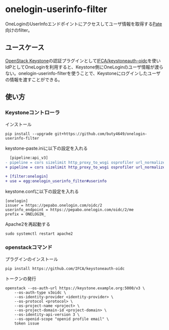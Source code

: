 # onelogin-userinfo-filter

OneLoginのUserInfoエンドポイントにアクセスしてユーザ情報を取得する[Pate](https://pypi.org/project/Paste/)向けのfilter。

## ユースケース

[OpenStack Keystone](https://docs.openstack.org/keystone/latest/)の認証プラグインとして[IFCA/keystoneauth-oidc](https://github.com/IFCA/keystoneauth-oidc)を使いIdPとしてOneLoginを利用すると、Keystone側にOneLoginのユーザ情報が渡らない。onelogin-userinfo-filterを使うことで、Keystoneにログインしたユーザの情報を渡すことができる。

## 使い方

### Keystoneコントローラ

インストール

```
pip install --upgrade git+https://github.com/buty4649/onelogin-userinfo-filter
```

keystone-paste.iniに以下の設定を入れる

```diff
  [pipeline:api_v3]
- pipeline = cors sizelimit http_proxy_to_wsgi osprofiler url_normalize request_id build_auth_context token_auth json_body ec2_extension_v3 s3_extension service_v3
+ pipeline = cors sizelimit http_proxy_to_wsgi osprofiler url_normalize request_id build_auth_context token_auth onelogin json_body ec2_extension_v3 s3_extension service_v3

+ [filter:onelogin]
+ use = egg:onelogin_userinfo_filter#userinfo
```

keystone.confに以下の設定を入れる

```
[onelogin]
issuer = https://pepabo.onelogin.com/oidc/2
userinfo_endpoint = https://pepabo.onelogin.com/oidc/2/me
prefix = ONELOGIN_
```

Apache2を再起動する

```
sudo systemctl restart apache2
```

### openstackコマンド

プラグインのインストール

```
pip install https://github.com/IFCA/keystoneauth-oidc
```

トークンの発行

```
openstack --os-auth-url https://keystone.example.org:5000/v3 \
    --os-auth-type v3oidc \
    --os-identity-provider <identity-provider> \
    --os-protocol <protocol> \
    --os-project-name <project> \
    --os-project-domain-id <project-domain> \
    --os-identity-api-version 3 \
    --os-openid-scope "openid profile email" \
    token issue
```
